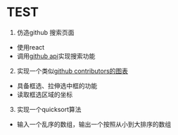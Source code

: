 # TEST

1. 仿造github 搜索页面  
* 使用react
* 调用[github api][github_api_v3]实现搜索功能

2. 实现一个类似[github contributors的图表][chart]  
* 具备框选、拉伸选中框的功能
* 读取框选区域的坐标

3. 实现一个quicksort算法  

* 输入一个乱序的数组，输出一个按照从小到大排序的数组

[github_api_v3]:https://developer.github.com/v3/
[chart]:https://github.com/D-Y-Innovations/chc/graphs/contributors?from=2018-05-27&to=2018-06-05&type=c
